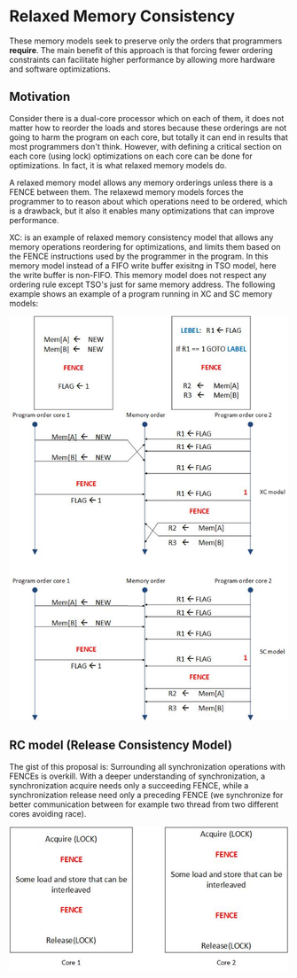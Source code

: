 # Relaxed Memory Consistency
These memory models seek to preserve only the orders that programmers **require**. The main benefit of this approach is that forcing fewer ordering constraints can facilitate higher performance by allowing more hardware and software optimizations.

## Motivation
Consider there is a dual-core processor which on each of them, it does not matter how to reorder the loads and stores because these orderings are not going to harm the program on each core, but totally it can end in results that most programmers don't think. However, with defining a critical section on each core (using lock) optimizations on each core can be done for optimizations. In fact, it is what relaxed memory models do.

A relaxed memory model allows any memory orderings unless there is a FENCE between them. The relaxewd memory models forces the programmer to to reason about which operations need to be ordered, which is a drawback, but it also it enables many optimizations that can improve performance.

XC: is an example of relaxed memory consistency model that allows any memory operations reordering for optimizations, and limits them based on the FENCE instructions used by the programmer in the program. In this memory model instead of a FIFO write buffer exisitng in TSO model, here the write buffer is non-FIFO. This memory model does not respect any ordering rule except TSO's just for same memory address. The following example shows an example of a program running in XC and SC memory models:

![example of XC and SC](../img/XC_RC_example.jpg)


## RC model (Release Consistency Model)
The gist of this proposal is: Surrounding all synchronization operations with FENCEs is overkill. With a deeper understanding of synchronization, a synchronization acquire needs only a succeeding FENCE, while a synchronization release need only a preceding FENCE (we synchronize for better communication between for example two thread from two different cores avoiding race).

![RC](../img/RC.jpg)